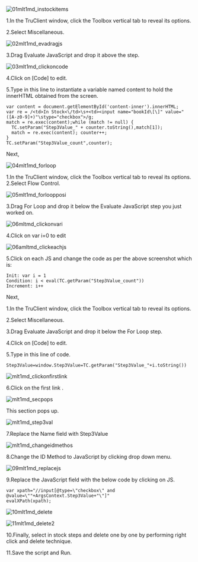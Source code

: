 ![01mlt1md_instockitems](https://cloud.githubusercontent.com/assets/10678180/8501797/a8c20604-216e-11e5-83eb-7e312d7136f1.PNG)

 1.In the TruClient window, click the Toolbox vertical tab to reveal its options.

 2.Select Miscellaneous.

![02mlt1md_evadragjs](https://cloud.githubusercontent.com/assets/10678180/8501799/b0c2415c-216e-11e5-8420-fd92df6be4af.png)


 3.Drag Evaluate JavaScript and drop it above the step.

![03mlt1md_clickoncode](https://cloud.githubusercontent.com/assets/10678180/8501803/b53441a4-216e-11e5-8845-31460b9f8281.PNG)

 4.Click on [Code] to edit.
 
 5.Type in this line to instantiate a variable named content to hold the innerHTML obtained from the screen.

```
var content = document.getElementById('content-inner').innerHTML;
var re = /<td>In Stock<\/td>\s+<td><input name="bookId\[\]" value="([A-z0-9]+)"\stype="checkbox">/g;
match = re.exec(content);while (match != null) {
  TC.setParam("Step3Value_" + counter.toString(),match[1]);
  match = re.exec(content); counter++;
}
TC.setParam("Step3Value_count",counter);
```

Next,

![04mlt1md_forloop](https://cloud.githubusercontent.com/assets/10678180/8501804/ba8b64ca-216e-11e5-8ba8-4c521d752660.PNG)

 1.In the TruClient window, click the Toolbox vertical tab to reveal its options.
 2.Select Flow Control.

![05mlt1md_forloopposi](https://cloud.githubusercontent.com/assets/10678180/8501805/c2a6a82c-216e-11e5-8bae-aa8070da2694.PNG)

 3.Drag For Loop and drop it below the Evaluate JavaScript step you just worked on.

![06mltmd_clickonvari](https://cloud.githubusercontent.com/assets/10678180/8501809/ce86d220-216e-11e5-92eb-5197969266b0.PNG)

 4.Click on var i=0 to edit

![06amltmd_clickeachjs](https://cloud.githubusercontent.com/assets/10678180/8502564/495471b2-2177-11e5-942a-26517fbd125b.PNG)


 5.Click on each JS and change the code as per the above screenshot which is:

```
Init: var i = 1
Condition: i < eval(TC.getParam("Step3Value_count"))
Increment: i++
```

 Next, 

 1.In the TruClient window, click the Toolbox vertical tab to reveal its options.
 
 2.Select Miscellaneous.
 
 3.Drag Evaluate JavaScript and drop it below the For Loop step.
 
 4.Click on [Code] to edit.
 
 5.Type in this line of code.

```
Step3Value=window.Step3Value=TC.getParam("Step3Value_"+i.toString())
```
![mlt1md_clickonfirstlink](https://cloud.githubusercontent.com/assets/10678180/8502680/53e360f0-2179-11e5-9cc1-b96e96c25486.png)

 6.Click on the first link .

![mlt1md_secpops](https://cloud.githubusercontent.com/assets/10678180/8502717/08af42e2-217a-11e5-915f-5e8e5c0f696a.png)

This section pops up.

![mlt1md_step3val](https://cloud.githubusercontent.com/assets/10678180/8502772/b4197c9c-217a-11e5-96c6-eb77cc41dfb5.png)

 7.Replace the Name field with Step3Value

![mlt1md_changeidmethos](https://cloud.githubusercontent.com/assets/10678180/8502808/28bcfa56-217b-11e5-8e8f-22d1b2311054.png)

 8.Change the ID Method to JavaScript by clicking drop down menu.

![09mlt1md_replacejs](https://cloud.githubusercontent.com/assets/10678180/8501821/e2f9af66-216e-11e5-83eb-0c2dab09e894.PNG)

 9.Replace the JavaScript field with the below code by clicking on JS.

```
var xpath="//input[@type=\"checkbox\" and @value=\""+ArgsContext.Step3Value+"\"]"
evalXPath(xpath);
```

![10mlt1md_delete](https://cloud.githubusercontent.com/assets/10678180/8501823/ead42e6e-216e-11e5-8639-a8f659683496.PNG)

![11mlt1md_delete2](https://cloud.githubusercontent.com/assets/10678180/8501825/eea8a7ea-216e-11e5-8edf-4450104e8676.PNG)

 10.Finally, select in stock steps and delete one by one by performing right click and delete technique.

 11.Save the script and Run.
